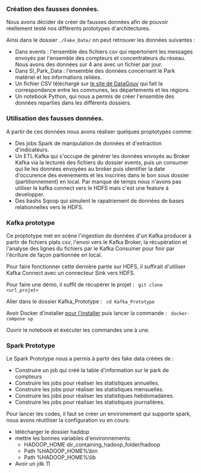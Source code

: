 ### Création des fausses données.

Nous avons décider de créer de fausses données afin de pouvoir réellement testé nos différents prototypes d'architectures.

Ainsi dans le dossier `./Fake_Date/` on peut retrouver les données suivantes : 
- Dans events : l'ensemble des fichiers csv qui repertorient les messages envoyés par l'ensemble des compteurs et concentrateurs du réseau. Nous avons des données sur 4 ans avec un fichier par jour.
- Dans SI_Park_Data : l'ensemble des données concernant le Park matériel et les informations reliées.
- Un fichier CSV téléchargé sur [le site de DataGouv](https://www.data.gouv.fr/fr/) qui fait la correspondance entre les communes, les départements et les régions.
- Un notebook Python, qui nous a permis de créer l'ensemble des données reparties dans les différents dossiers.

### Utilisation des fausses données.

A partir de ces données nous avons réaliser quelques proptotypes comme:
- Des jobs Spark de manipulation de données et d'extraction d'indicateurs.
- Un ETL Kafka qui s'occupe de générer les données envoyés au Broker Kafka via la lectures des fichiers du dossier events, puis un consumer qui lie les données envoyées au broker puis identifier la date d'occurence des evenements et les inscrires dans le bon sous dossier (partitionnement) en local. Par manque de temps nous n'avons pas utiliser le kafka connect vers le HDFS mais c'est une feature à developper.
- Des bashs Sqoop qui simulent le rapatriement de données de bases relationnelles vers le HDFS.

### Kafka prototype

Ce proptotype met en scène l'ingestion de données d'un Kafka producer à partir de fichiers plats csv, l'envoi vers le Kafka Broker, la récupération et l'analyse des lignes du fichiers par le Kafka Consumer pour finir par l'écriture de façon partionnée en local. 

Pour faire fonctionner cette dernière partie sur HDFS, il suffirait d'utiliser Kafka Connect avec un connecteur Sink vers HDFS.

Pour faire une démo, il suffit de récupérer le projet :
` git clone <url_projet>`

Aller dans le dossier Kafka_Prototype :
` cd Kafka_Prototype`

Avoir Docker d'installer [pour l'installer](https://docs.docker.com/get-docker/) puis lancer la commande :
` docker-compose up`

Ouvrir le notebook et éxécuter les commandes une à une.


### Spark Prototype

Le Spark Prototype nous a permis à partir des fake data créées de :

- Construire un job qui créé la table d'information sur le park de compteurs
- Construire les jobs pour réaliser les statistiques annuelles.
- Construire les jobs pour réaliser les statistiques mensuelles.
- Construire les jobs pour réaliser les statistiques hebdomadaires.
- Construire les jobs pour réaliser les statistiques journalières.


Pour lancer les codes, il faut se créer un environement qui supporte spark, nous avons réutiliser la configuration vu en cours:
- télécharger le dossier haddop
- mettre les bonnes variables d'environnements:
    - HADOOP_HOME dir_containing_hadoop_folder/hadoop
    - Path %HADOOP_HOME%\bin
    - Path %HADOOP_HOME%\lib
- Avoir un jdk 11
